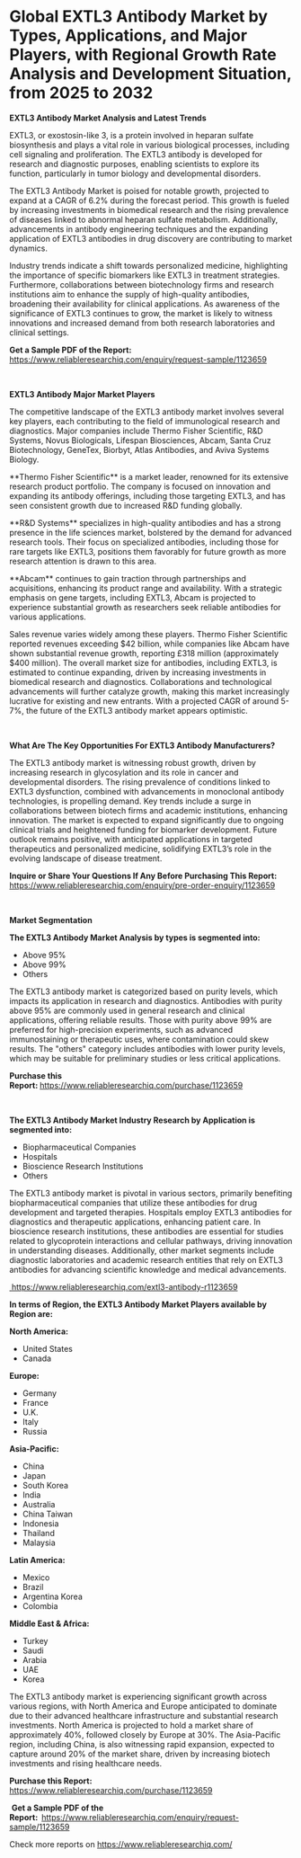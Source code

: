 <p><h1>Global EXTL3 Antibody Market by Types, Applications, and Major Players, with Regional Growth Rate Analysis and Development Situation, from 2025 to 2032</h1></p><p><strong>EXTL3 Antibody Market Analysis and Latest Trends</strong></p>
<p><p>EXTL3, or exostosin-like 3, is a protein involved in heparan sulfate biosynthesis and plays a vital role in various biological processes, including cell signaling and proliferation. The EXTL3 antibody is developed for research and diagnostic purposes, enabling scientists to explore its function, particularly in tumor biology and developmental disorders.</p><p>The EXTL3 Antibody Market is poised for notable growth, projected to expand at a CAGR of 6.2% during the forecast period. This growth is fueled by increasing investments in biomedical research and the rising prevalence of diseases linked to abnormal heparan sulfate metabolism. Additionally, advancements in antibody engineering techniques and the expanding application of EXTL3 antibodies in drug discovery are contributing to market dynamics.</p><p>Industry trends indicate a shift towards personalized medicine, highlighting the importance of specific biomarkers like EXTL3 in treatment strategies. Furthermore, collaborations between biotechnology firms and research institutions aim to enhance the supply of high-quality antibodies, broadening their availability for clinical applications. As awareness of the significance of EXTL3 continues to grow, the market is likely to witness innovations and increased demand from both research laboratories and clinical settings.</p></p>
<p><strong>Get a Sample PDF of the Report:&nbsp;</strong> <a href="https://www.reliableresearchiq.com/enquiry/request-sample/1123659?utm_campaign=121&utm_medium=2&utm_source=Github&utm_content=ia&utm_term=03032025&utm_id=extl3-antibody">https://www.reliableresearchiq.com/enquiry/request-sample/1123659</a></p>
<p>&nbsp;</p>
<p><strong>EXTL3 Antibody Major Market Players</strong></p>
<p><p>The competitive landscape of the EXTL3 antibody market involves several key players, each contributing to the field of immunological research and diagnostics. Major companies include Thermo Fisher Scientific, R&D Systems, Novus Biologicals, Lifespan Biosciences, Abcam, Santa Cruz Biotechnology, GeneTex, Biorbyt, Atlas Antibodies, and Aviva Systems Biology.</p><p>**Thermo Fisher Scientific** is a market leader, renowned for its extensive research product portfolio. The company is focused on innovation and expanding its antibody offerings, including those targeting EXTL3, and has seen consistent growth due to increased R&D funding globally. </p><p>**R&D Systems** specializes in high-quality antibodies and has a strong presence in the life sciences market, bolstered by the demand for advanced research tools. Their focus on specialized antibodies, including those for rare targets like EXTL3, positions them favorably for future growth as more research attention is drawn to this area.</p><p>**Abcam** continues to gain traction through partnerships and acquisitions, enhancing its product range and availability. With a strategic emphasis on gene targets, including EXTL3, Abcam is projected to experience substantial growth as researchers seek reliable antibodies for various applications.</p><p>Sales revenue varies widely among these players. Thermo Fisher Scientific reported revenues exceeding $42 billion, while companies like Abcam have shown substantial revenue growth, reporting £318 million (approximately $400 million). The overall market size for antibodies, including EXTL3, is estimated to continue expanding, driven by increasing investments in biomedical research and diagnostics. Collaborations and technological advancements will further catalyze growth, making this market increasingly lucrative for existing and new entrants. With a projected CAGR of around 5-7%, the future of the EXTL3 antibody market appears optimistic.</p></p>
<p>&nbsp;</p>
<p><strong>What Are The Key Opportunities For EXTL3 Antibody Manufacturers?</strong></p>
<p><p>The EXTL3 antibody market is witnessing robust growth, driven by increasing research in glycosylation and its role in cancer and developmental disorders. The rising prevalence of conditions linked to EXTL3 dysfunction, combined with advancements in monoclonal antibody technologies, is propelling demand. Key trends include a surge in collaborations between biotech firms and academic institutions, enhancing innovation. The market is expected to expand significantly due to ongoing clinical trials and heightened funding for biomarker development. Future outlook remains positive, with anticipated applications in targeted therapeutics and personalized medicine, solidifying EXTL3’s role in the evolving landscape of disease treatment.</p></p>
<p><strong>Inquire or Share Your Questions If Any Before Purchasing This Report:</strong> <a href="https://www.reliableresearchiq.com/enquiry/pre-order-enquiry/1123659?utm_campaign=121&utm_medium=2&utm_source=Github&utm_content=ia&utm_term=03032025&utm_id=extl3-antibody">https://www.reliableresearchiq.com/enquiry/pre-order-enquiry/1123659</a></p>
<p>&nbsp;</p>
<p><strong>Market Segmentation</strong></p>
<p><strong>The EXTL3 Antibody Market Analysis by types is segmented into:</strong></p>
<p><ul><li>Above 95%</li><li>Above 99%</li><li>Others</li></ul></p>
<p><p>The EXTL3 antibody market is categorized based on purity levels, which impacts its application in research and diagnostics. Antibodies with purity above 95% are commonly used in general research and clinical applications, offering reliable results. Those with purity above 99% are preferred for high-precision experiments, such as advanced immunostaining or therapeutic uses, where contamination could skew results. The "others" category includes antibodies with lower purity levels, which may be suitable for preliminary studies or less critical applications.</p></p>
<p><strong>Purchase this Report:&nbsp;</strong><a href="https://www.reliableresearchiq.com/purchase/1123659?utm_campaign=121&utm_medium=2&utm_source=Github&utm_content=ia&utm_term=03032025&utm_id=extl3-antibody">https://www.reliableresearchiq.com/purchase/1123659</a></p>
<p>&nbsp;</p>
<p><strong>The EXTL3 Antibody Market Industry Research by Application is segmented into:</strong></p>
<p><ul><li>Biopharmaceutical Companies</li><li>Hospitals</li><li>Bioscience Research Institutions</li><li>Others</li></ul></p>
<p><p>The EXTL3 antibody market is pivotal in various sectors, primarily benefiting biopharmaceutical companies that utilize these antibodies for drug development and targeted therapies. Hospitals employ EXTL3 antibodies for diagnostics and therapeutic applications, enhancing patient care. In bioscience research institutions, these antibodies are essential for studies related to glycoprotein interactions and cellular pathways, driving innovation in understanding diseases. Additionally, other market segments include diagnostic laboratories and academic research entities that rely on EXTL3 antibodies for advancing scientific knowledge and medical advancements.</p></p>
<p><a href="https://www.reliableresearchiq.com/extl3-antibody-r1123659?utm_campaign=121&utm_medium=2&utm_source=Github&utm_content=ia&utm_term=03032025&utm_id=extl3-antibody">&nbsp;https://www.reliableresearchiq.com/extl3-antibody-r1123659</a></p>
<p><strong>In terms of Region, the EXTL3 Antibody Market Players available by Region are:</strong></p>
<p>
    <p> <strong> North America: </strong>
        <ul>
            <li>United States</li>
            <li>Canada</li>
        </ul>
        </p> 
    <p> <strong> Europe: </strong>
        <ul>
            <li>Germany</li>
            <li>France</li>
            <li>U.K.</li>
            <li>Italy</li>
            <li>Russia</li>
        </ul>
        </p> 
    <p> <strong> Asia-Pacific: </strong>
        <ul>
            <li>China</li>
            <li>Japan</li>
            <li>South Korea</li>
            <li>India</li>
            <li>Australia</li>
            <li>China Taiwan</li>
            <li>Indonesia</li>
            <li>Thailand</li>
            <li>Malaysia</li>
        </ul>
        </p> 
    <p> <strong> Latin America: </strong>
        <ul>
            <li>Mexico</li>
            <li>Brazil</li>
            <li>Argentina Korea</li>
            <li>Colombia</li>
        </ul>
        </p> 
    <p> <strong> Middle East & Africa: </strong>
        <ul>
            <li>Turkey</li>
            <li>Saudi</li>
            <li>Arabia</li>
            <li>UAE</li>
            <li>Korea</li>
        </ul>
    </p>
    </p>
<p><p>The EXTL3 antibody market is experiencing significant growth across various regions, with North America and Europe anticipated to dominate due to their advanced healthcare infrastructure and substantial research investments. North America is projected to hold a market share of approximately 40%, followed closely by Europe at 30%. The Asia-Pacific region, including China, is also witnessing rapid expansion, expected to capture around 20% of the market share, driven by increasing biotech investments and rising healthcare needs.</p></p>
<p><strong>Purchase this Report: </strong><a href="https://www.reliableresearchiq.com/purchase/1123659?utm_campaign=121&utm_medium=2&utm_source=Github&utm_content=ia&utm_term=03032025&utm_id=extl3-antibody">https://www.reliableresearchiq.com/purchase/1123659</a></p>
<p>&nbsp;<strong>Get a Sample PDF of the Report:&nbsp;&nbsp;</strong><a href="https://www.reliableresearchiq.com/enquiry/request-sample/1123659?utm_campaign=121&utm_medium=2&utm_source=Github&utm_content=ia&utm_term=03032025&utm_id=extl3-antibody">https://www.reliableresearchiq.com/enquiry/request-sample/1123659</a></p>
<p><strong></strong></p>
<p>Check more reports on <a href="https://www.reliableresearchiq.com/?utm_campaign=121&utm_medium=2&utm_source=Github&utm_content=ia&utm_term=03032025&utm_id=extl3-antibody">https://www.reliableresearchiq.com/</a></p>